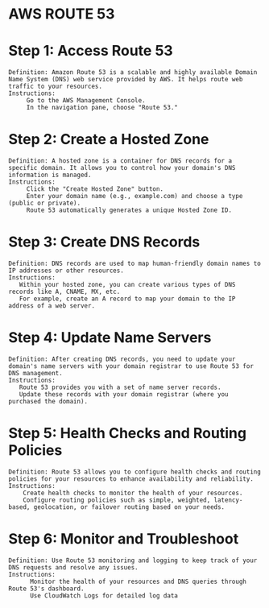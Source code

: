 # AWS ROUTE 53

# Step 1: Access Route 53
    Definition: Amazon Route 53 is a scalable and highly available Domain Name System (DNS) web service provided by AWS. It helps route web traffic to your resources.
    Instructions:
         Go to the AWS Management Console.
         In the navigation pane, choose "Route 53."

# Step 2: Create a Hosted Zone
    Definition: A hosted zone is a container for DNS records for a specific domain. It allows you to control how your domain's DNS information is managed.
    Instructions:
         Click the "Create Hosted Zone" button.
         Enter your domain name (e.g., example.com) and choose a type (public or private).
         Route 53 automatically generates a unique Hosted Zone ID.

# Step 3: Create DNS Records
    Definition: DNS records are used to map human-friendly domain names to IP addresses or other resources.
    Instructions:
       Within your hosted zone, you can create various types of DNS records like A, CNAME, MX, etc.
       For example, create an A record to map your domain to the IP address of a web server.

# Step 4: Update Name Servers
    Definition: After creating DNS records, you need to update your domain's name servers with your domain registrar to use Route 53 for DNS management.
    Instructions:
       Route 53 provides you with a set of name server records. 
       Update these records with your domain registrar (where you purchased the domain).

# Step 5: Health Checks and Routing Policies
    Definition: Route 53 allows you to configure health checks and routing policies for your resources to enhance availability and reliability.
    Instructions:
        Create health checks to monitor the health of your resources.
        Configure routing policies such as simple, weighted, latency-based, geolocation, or failover routing based on your needs.

# Step 6: Monitor and Troubleshoot
    Definition: Use Route 53 monitoring and logging to keep track of your DNS requests and resolve any issues.
    Instructions:
          Monitor the health of your resources and DNS queries through Route 53's dashboard.
          Use CloudWatch Logs for detailed log data
